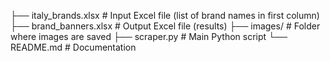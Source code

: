 ├── italy_brands.xlsx       # Input Excel file (list of brand names in first column)
├── brand_banners.xlsx      # Output Excel file (results)
├── images/                 # Folder where images are saved
├── scraper.py              # Main Python script
└── README.md               # Documentation

